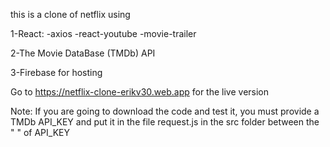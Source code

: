 this is a clone of netflix using

1-React:
-axios
-react-youtube
-movie-trailer

2-The Movie DataBase (TMDb) API

3-Firebase for hosting

Go to https://netflix-clone-erikv30.web.app
for the live version

Note: If you are going to download the code and test it, you must provide a TMDb API_KEY and
put it in the file request.js in the src folder between the " " of API_KEY
